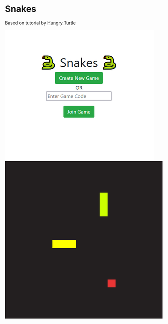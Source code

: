 # Snakes

Based on tutorial by [Hungry Turtle](https://www.youtube.com/watch?v=ppcBIHv_ZPs)

![Main Menu](./main_menu.png)
![Game](./game.png)
